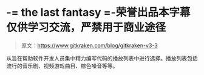 # -= the last fantasy =-荣誉出品本字幕仅供学习交流，严禁用于商业途径

> 原文：<https://www.gitkraken.com/blog/gitkraken-v3-3>

从旨在帮助软件开发人员集中精力编写代码的播放列表中进行选择。播放列表包括流行的音乐剧、视频游戏曲目、棕色噪音等等。